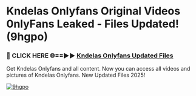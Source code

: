 # Kndelas Onlyfans Original Videos 0nlyFans Leaked - Files Updated! (9hgpo)

<h3>🔴 CLICK HERE 🌐==►► <a href="https://tinyurl.com/2m67pmp6" rel="nofollow">Kndelas Onlyfans Updated Files</a></h3>

Get Kndelas Onlyfans and all content. Now you can access all videos and pictures of Kndelas Onlyfans. New Updated Files 2025!

[![9hgpo](https://i.imgur.com/H4QAA4z.gif)](https://tinyurl.com/2m67pmp6)